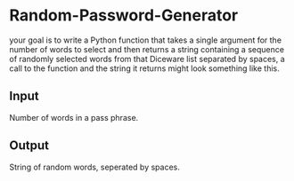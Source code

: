 # Random-Password-Generator
 your goal is to write a Python function that takes a single argument for the number of words to select and then returns a string containing a sequence of randomly selected words from that Diceware list separated by spaces, a call to the function and the string it returns might look something like this. 

## Input

Number of words in a pass phrase.

## Output
 
String of random words, seperated by spaces. 
